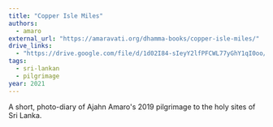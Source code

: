 ```yaml
---
title: "Copper Isle Miles"
authors:
  - amaro
external_url: "https://amaravati.org/dhamma-books/copper-isle-miles/"
drive_links:
  - "https://drive.google.com/file/d/1d02I84-sIeyY2lfPFCWL77yGhY1qI0oo/view?usp=drivesdk"
tags:
  - sri-lankan
  - pilgrimage
year: 2021
---
```


A short, photo-diary of Ajahn Amaro's 2019 pilgrimage to the holy sites of Sri Lanka.
